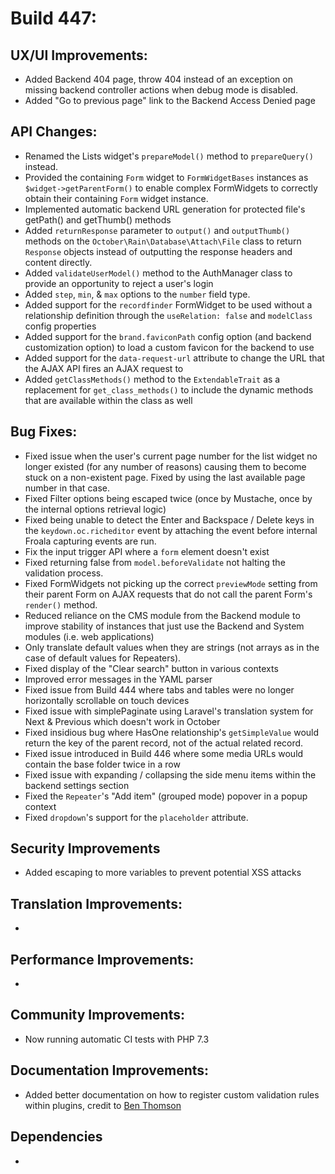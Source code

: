 # Build 447:

## UX/UI Improvements:
- Added Backend 404 page, throw 404 instead of an exception on missing backend controller actions when debug mode is disabled.
- Added "Go to previous page" link to the Backend Access Denied page

## API Changes:
- Renamed the Lists widget's `prepareModel()` method to `prepareQuery()` instead.
- Provided the containing `Form` widget to `FormWidgetBases` instances as `$widget->getParentForm()` to enable complex FormWidgets to correctly obtain their containing `Form` widget instance.
- Implemented automatic backend URL generation for protected file's getPath() and getThumb() methods
- Added `returnResponse` parameter to `output()` and `outputThumb()` methods on the `October\Rain\Database\Attach\File` class to return `Response` objects instead of outputting the response headers and content directly.
- Added `validateUserModel()` method to the AuthManager class to provide an opportunity to reject a user's login
- Added `step`, `min`, & `max` options to the `number` field type.
- Added support for the `recordfinder` FormWidget to be used without a relationship definition through the `useRelation: false` and `modelClass` config properties
- Added support for the `brand.faviconPath` config option (and backend customization option) to load a custom favicon for the backend to use
- Added support for the `data-request-url` attribute to change the URL that the AJAX API fires an AJAX request to
- Added `getClassMethods()` method to the `ExtendableTrait` as a replacement for `get_class_methods()` to include the dynamic methods that are available within the class as well

## Bug Fixes:
- Fixed issue when the user's current page number for the list widget no longer existed (for any number of reasons) causing them to become stuck on a non-existent page. Fixed by using the last available page number in that case.
- Fixed Filter options being escaped twice (once by Mustache, once by the internal options retrieval logic)
- Fixed being unable to detect the Enter and Backspace / Delete keys in the `keydown.oc.richeditor` event by attaching the event before internal Froala capturing events are run.
- Fix the input trigger API where a `form` element doesn't exist
- Fixed returning false from `model.beforeValidate` not halting the validation process.
- Fixed FormWidgets not picking up the correct `previewMode` setting from their parent Form on AJAX requests that do not call the parent Form's `render()` method.
- Reduced reliance on the CMS module from the Backend module to improve stability of instances that just use the Backend and System modules (i.e. web applications)
- Only translate default values when they are strings (not arrays as in the case of default values for Repeaters).
- Fixed display of the "Clear search" button in various contexts
- Improved error messages in the YAML parser
- Fixed issue from Build 444 where tabs and tables were no longer horizontally scrollable on touch devices
- Fixed issue with simplePaginate using Laravel's translation system for Next & Previous which doesn't work in October
- Fixed insidious bug where HasOne relationship's `getSimpleValue` would return the key of the parent record, not of the actual related record.
- Fixed issue introduced in Build 446 where some media URLs would contain the base folder twice in a row
- Fixed issue with expanding / collapsing the side menu items within the backend settings section
- Fixed the `Repeater`'s "Add item" (grouped mode) popover in a popup context
- Fixed `dropdown`'s support for the `placeholder` attribute.

## Security Improvements
- Added escaping to more variables to prevent potential XSS attacks

## Translation Improvements:
-

## Performance Improvements:
-

## Community Improvements:
- Now running automatic CI tests with PHP 7.3

## Documentation Improvements:
- Added better documentation on how to register custom validation rules within plugins, credit to [Ben Thomson](https://github.com/bennothommo)

## Dependencies
-